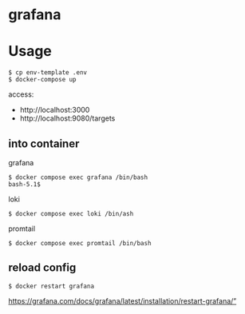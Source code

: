 # grafana

# Usage
```
$ cp env-template .env
$ docker-compose up
```

access: 
- http://localhost:3000
- http://localhost:9080/targets

## into container
grafana
```
$ docker compose exec grafana /bin/bash
bash-5.1$ 
```

loki
```
$ docker compose exec loki /bin/ash 
```

promtail
```
$ docker compose exec promtail /bin/bash
```

## reload config
```
$ docker restart grafana
```
https://grafana.com/docs/grafana/latest/installation/restart-grafana/”